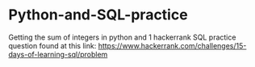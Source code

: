 # Python-and-SQL-practice
Getting the sum of integers in python and 1 hackerrank SQL practice question found at this link: https://www.hackerrank.com/challenges/15-days-of-learning-sql/problem


